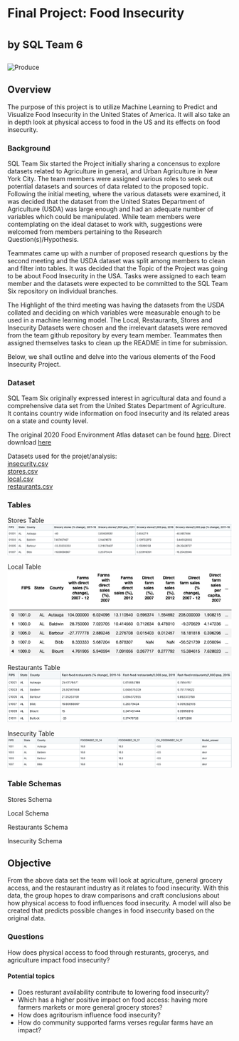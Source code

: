 
# Final Project: Food Insecurity <dl><sub>by SQL Team 6</sub></dl>
<img width="1165" height="250" alt="Produce" src="https://user-images.githubusercontent.com/112206035/223837617-92232bb1-3bd4-4c3b-bee0-421ffb1c9f1a.png">

## Overview 
The purpose of this project is to utilize Machine Learning to Predict and Visualize Food Insecurity in the United States of America. It will also take an in depth look at physical access to food in the US and its effects on food insecurity.

### Background
SQL Team Six started the Project initially sharing a concensus to explore datasets  related to Agriculture in general, and Urban Agriculture in New York City. The team members were assigned various roles to seek out potential datasets and sources of data related to the proposed topic. Following the initial meeting, where the various datasets were examined, it was decided that the dataset from the United States Department of Agriculture (USDA) was large enough and had an adequate number of variables which could be manipulated. While team members were contemplating on the ideal dataset to work with, suggestions were welcomed from members pertaining to the Research Question(s)/Hypothesis.

Teammates came up with a number of proposed research questions by the second meeting and the USDA dataset was split among members to clean and filter into tables. It was decided that the Topic of the Project was going to be about Food Insecurity in the USA. Tasks were assigned to each team member and the datasets were expected to be committed to the SQL Team Six repository on individual branches. 

The Highlight of the third meeting was having the datasets from the USDA collated and deciding on which variables were measurable enough to be used in a machine learning model. The Local, Restaurants, Stores and Insecurity Datasets were chosen and the irrelevant datasets were removed from the team github repository by every team member. Teammates then assigned themselves tasks to clean up the README in time for submission. 

Below, we shall outline and delve into the various elements of the Food Insecurity Project.

### Dataset
SQL Team Six originally expressed interest in agricultural data and found a comprehensive data set from the United States Department of Agriculture. It contains country wide information on food insecurity and its related areas on a state and county level. 

The original 2020 Food Environment Atlas dataset can be found [here](https://www.ers.usda.gov/data-products/food-environment-atlas/data-access-and-documentation-downloads/).
Direct download [here](https://www.ers.usda.gov/webdocs/DataFiles/80526/FoodEnvironmentAtlas.xls?v=2489.7)

Datasets used for the projet/analysis:<br>
[insecurity.csv](https://github.com/macicchino/Food_Insecurity/blob/main/Datasets/insecurity.csv)<br>
[stores.csv](https://github.com/macicchino/Food_Insecurity/blob/main/Datasets/stores.csv)<br>
[local.csv](https://github.com/macicchino/Food_Insecurity/blob/main/Datasets/local.csv)<br>
[restaurants.csv](https://github.com/macicchino/Food_Insecurity/blob/main/Datasets/restaurants.csv)<br>

### Tables 

Stores Table
![dev_1](Images/stores.png "Stores Image")

Local Table
![dev_1](Images/local.png "Local Image")

Restaurants Table
![dev_1](Images/restaurants.png "Restaurants Image")

Insecurity Table
![dev_1](Images/insecurity.png "Insecurity Image")

### Table Schemas

Stores Schema

Local Schema

Restaurants Schema

Insecurity Schema

## Objective
From the above data set the team will look at agriculture, general grocery access, and the restaurant industry as it relates to food insecurity. With this data, the group hopes to draw comparisons and craft conclusions about how physical access to food influences food insecurity. A model will also be created that predicts possible changes in food insecurity based on the original data.

### Questions
How does physical access to food through resturants, grocerys, and agriculture impact food insecurity?

#### Potential topics
- Does resturant availability contribute to lowering food insecurity?
- Which has a higher positive impact on food access: having more farmers markets or more general grocery stores?
- How does agritourism influence food insecurity?
- How do community supported farms verses regular farms have an impact?
                     
